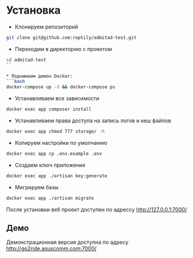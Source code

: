 # Установка

* Клонируем репозиторий
```bash
git clone git@github.com:reptily/admitad-test.git
```

* Переходим в директорию с проектом
```bash
cd admitad-test
``

* Поднимаем демон Docker:
```bash
docker-compose up -d && docker-compose ps
```

* Устанавливаем все зависимости
```bash
docker exec app composer install
```

* Устанавливаем права доступа на запись логов и кеш файлов
```bash
docker exec app chmod 777 storage/ -R
```

* Копируем настройки по умолчанию
```bash
docker exec app cp .env.example .env
```

* Создаем ключ приложения
```bash
docker exec app ./artisan key:generate
```

* Мигрируем базы
```bash
docker exec app ./artisan migrate
```

После установки веб проект доступен по адрессу http://127.0.0.1:7000/

## Демо
Демонстрационная версия доступна по адресу http://go2ride.asuscomm.com:7000/
